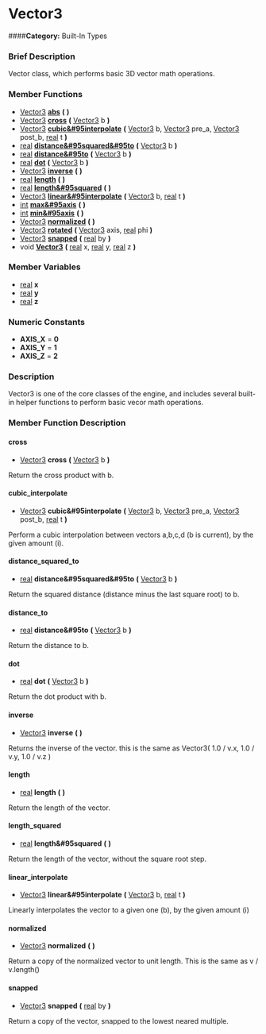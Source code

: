 #  Vector3  
####**Category:** Built-In Types

###  Brief Description  
Vector class, which performs basic 3D vector math operations.

###  Member Functions 
  * [Vector3](class_vector3)  **[abs](#abs)**  **(** **)**
  * [Vector3](class_vector3)  **[cross](#cross)**  **(** [Vector3](class_vector3) b  **)**
  * [Vector3](class_vector3)  **[cubic&#95interpolate](#cubic_interpolate)**  **(** [Vector3](class_vector3) b, [Vector3](class_vector3) pre_a, [Vector3](class_vector3) post_b, [real](class_real) t  **)**
  * [real](class_real)  **[distance&#95squared&#95to](#distance_squared_to)**  **(** [Vector3](class_vector3) b  **)**
  * [real](class_real)  **[distance&#95to](#distance_to)**  **(** [Vector3](class_vector3) b  **)**
  * [real](class_real)  **[dot](#dot)**  **(** [Vector3](class_vector3) b  **)**
  * [Vector3](class_vector3)  **[inverse](#inverse)**  **(** **)**
  * [real](class_real)  **[length](#length)**  **(** **)**
  * [real](class_real)  **[length&#95squared](#length_squared)**  **(** **)**
  * [Vector3](class_vector3)  **[linear&#95interpolate](#linear_interpolate)**  **(** [Vector3](class_vector3) b, [real](class_real) t  **)**
  * [int](class_int)  **[max&#95axis](#max_axis)**  **(** **)**
  * [int](class_int)  **[min&#95axis](#min_axis)**  **(** **)**
  * [Vector3](class_vector3)  **[normalized](#normalized)**  **(** **)**
  * [Vector3](class_vector3)  **[rotated](#rotated)**  **(** [Vector3](class_vector3) axis, [real](class_real) phi  **)**
  * [Vector3](class_vector3)  **[snapped](#snapped)**  **(** [real](class_real) by  **)**
  * void  **[Vector3](#Vector3)**  **(** [real](class_real) x, [real](class_real) y, [real](class_real) z  **)**

###  Member Variables  
  * [real](class_real) **x**
  * [real](class_real) **y**
  * [real](class_real) **z**

###  Numeric Constants  
  * **AXIS_X** = **0**
  * **AXIS_Y** = **1**
  * **AXIS_Z** = **2**

###  Description  
Vector3 is one of the core classes of the engine, and includes several built-in helper functions to perform basic vecor math operations.

###  Member Function Description  

#### <a name="cross">cross</a>
  * [Vector3](class_vector3)  **cross**  **(** [Vector3](class_vector3) b  **)**

Return the cross product with b.

#### <a name="cubic_interpolate">cubic_interpolate</a>
  * [Vector3](class_vector3)  **cubic&#95interpolate**  **(** [Vector3](class_vector3) b, [Vector3](class_vector3) pre_a, [Vector3](class_vector3) post_b, [real](class_real) t  **)**

Perform a cubic interpolation between vectors a,b,c,d (b is current), by the given amount (i).

#### <a name="distance_squared_to">distance_squared_to</a>
  * [real](class_real)  **distance&#95squared&#95to**  **(** [Vector3](class_vector3) b  **)**

Return the squared distance (distance minus the last square root) to b.

#### <a name="distance_to">distance_to</a>
  * [real](class_real)  **distance&#95to**  **(** [Vector3](class_vector3) b  **)**

Return the distance to b.

#### <a name="dot">dot</a>
  * [real](class_real)  **dot**  **(** [Vector3](class_vector3) b  **)**

Return the dot product with b.

#### <a name="inverse">inverse</a>
  * [Vector3](class_vector3)  **inverse**  **(** **)**

Returns the inverse of the vector. this is the same as Vector3( 1.0 / v.x, 1.0 / v.y, 1.0 / v.z )

#### <a name="length">length</a>
  * [real](class_real)  **length**  **(** **)**

Return the length of the vector.

#### <a name="length_squared">length_squared</a>
  * [real](class_real)  **length&#95squared**  **(** **)**

Return the length of the vector, without the square root step.

#### <a name="linear_interpolate">linear_interpolate</a>
  * [Vector3](class_vector3)  **linear&#95interpolate**  **(** [Vector3](class_vector3) b, [real](class_real) t  **)**

Linearly interpolates the vector to a given one (b), by the given amount (i)

#### <a name="normalized">normalized</a>
  * [Vector3](class_vector3)  **normalized**  **(** **)**

Return a copy of the normalized vector to unit length. This is the same as v / v.length()

#### <a name="snapped">snapped</a>
  * [Vector3](class_vector3)  **snapped**  **(** [real](class_real) by  **)**

Return a copy of the vector, snapped to the lowest neared multiple.
